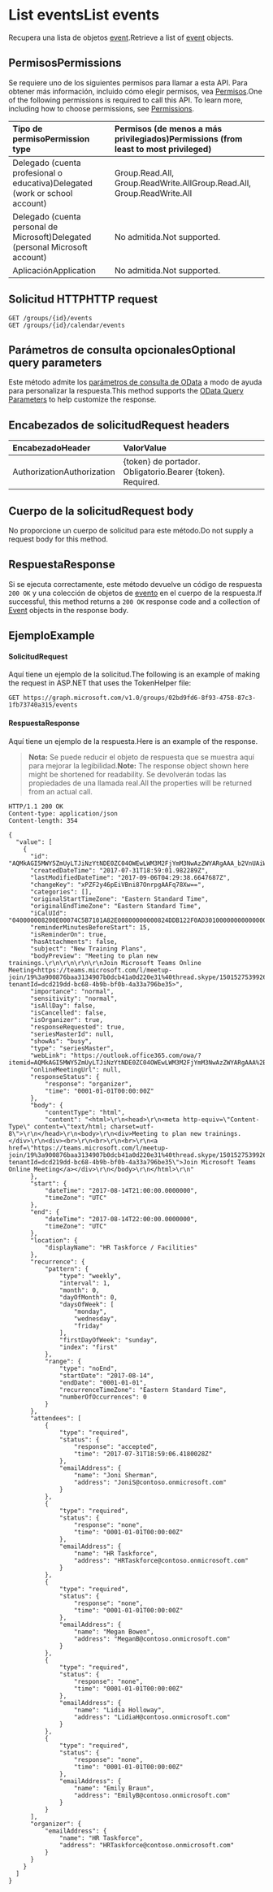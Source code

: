 # <a name="list-events"></a><span data-ttu-id="02ed1-101">List events</span><span class="sxs-lookup"><span data-stu-id="02ed1-101">List events</span></span>
<span data-ttu-id="02ed1-102">Recupera una lista de objetos [event](../resources/event.md).</span><span class="sxs-lookup"><span data-stu-id="02ed1-102">Retrieve a list of [event](../resources/event.md) objects.</span></span>

## <a name="permissions"></a><span data-ttu-id="02ed1-103">Permisos</span><span class="sxs-lookup"><span data-stu-id="02ed1-103">Permissions</span></span>
<span data-ttu-id="02ed1-p101">Se requiere uno de los siguientes permisos para llamar a esta API. Para obtener más información, incluido cómo elegir permisos, vea [Permisos](../../../concepts/permissions_reference.md).</span><span class="sxs-lookup"><span data-stu-id="02ed1-p101">One of the following permissions is required to call this API. To learn more, including how to choose permissions, see [Permissions](../../../concepts/permissions_reference.md).</span></span>

|<span data-ttu-id="02ed1-106">Tipo de permiso</span><span class="sxs-lookup"><span data-stu-id="02ed1-106">Permission type</span></span>      | <span data-ttu-id="02ed1-107">Permisos (de menos a más privilegiados)</span><span class="sxs-lookup"><span data-stu-id="02ed1-107">Permissions (from least to most privileged)</span></span>              |
|:--------------------|:---------------------------------------------------------|
|<span data-ttu-id="02ed1-108">Delegado (cuenta profesional o educativa)</span><span class="sxs-lookup"><span data-stu-id="02ed1-108">Delegated (work or school account)</span></span> | <span data-ttu-id="02ed1-109">Group.Read.All, Group.ReadWrite.All</span><span class="sxs-lookup"><span data-stu-id="02ed1-109">Group.Read.All, Group.ReadWrite.All</span></span>    |
|<span data-ttu-id="02ed1-110">Delegado (cuenta personal de Microsoft)</span><span class="sxs-lookup"><span data-stu-id="02ed1-110">Delegated (personal Microsoft account)</span></span> | <span data-ttu-id="02ed1-111">No admitida.</span><span class="sxs-lookup"><span data-stu-id="02ed1-111">Not supported.</span></span>    |
|<span data-ttu-id="02ed1-112">Aplicación</span><span class="sxs-lookup"><span data-stu-id="02ed1-112">Application</span></span> | <span data-ttu-id="02ed1-113">No admitida.</span><span class="sxs-lookup"><span data-stu-id="02ed1-113">Not supported.</span></span> |

## <a name="http-request"></a><span data-ttu-id="02ed1-114">Solicitud HTTP</span><span class="sxs-lookup"><span data-stu-id="02ed1-114">HTTP request</span></span>
<!-- { "blockType": "ignored" } -->
```http
GET /groups/{id}/events
GET /groups/{id}/calendar/events
```

## <a name="optional-query-parameters"></a><span data-ttu-id="02ed1-115">Parámetros de consulta opcionales</span><span class="sxs-lookup"><span data-stu-id="02ed1-115">Optional query parameters</span></span>
<span data-ttu-id="02ed1-116">Este método admite los [parámetros de consulta de OData](../../../concepts/query_parameters.md) a modo de ayuda para personalizar la respuesta.</span><span class="sxs-lookup"><span data-stu-id="02ed1-116">This method supports the [OData Query Parameters](../../../concepts/query_parameters.md) to help customize the response.</span></span>

## <a name="request-headers"></a><span data-ttu-id="02ed1-117">Encabezados de solicitud</span><span class="sxs-lookup"><span data-stu-id="02ed1-117">Request headers</span></span>
| <span data-ttu-id="02ed1-118">Encabezado</span><span class="sxs-lookup"><span data-stu-id="02ed1-118">Header</span></span>       | <span data-ttu-id="02ed1-119">Valor</span><span class="sxs-lookup"><span data-stu-id="02ed1-119">Value</span></span> |
|:---------------|:--------|
| <span data-ttu-id="02ed1-120">Authorization</span><span class="sxs-lookup"><span data-stu-id="02ed1-120">Authorization</span></span>  | <span data-ttu-id="02ed1-p102">{token} de portador. Obligatorio.</span><span class="sxs-lookup"><span data-stu-id="02ed1-p102">Bearer {token}. Required.</span></span>  |

## <a name="request-body"></a><span data-ttu-id="02ed1-123">Cuerpo de la solicitud</span><span class="sxs-lookup"><span data-stu-id="02ed1-123">Request body</span></span>
<span data-ttu-id="02ed1-124">No proporcione un cuerpo de solicitud para este método.</span><span class="sxs-lookup"><span data-stu-id="02ed1-124">Do not supply a request body for this method.</span></span>

## <a name="response"></a><span data-ttu-id="02ed1-125">Respuesta</span><span class="sxs-lookup"><span data-stu-id="02ed1-125">Response</span></span>
<span data-ttu-id="02ed1-126">Si se ejecuta correctamente, este método devuelve un código de respuesta `200 OK` y una colección de objetos de [evento](../resources/event.md) en el cuerpo de la respuesta.</span><span class="sxs-lookup"><span data-stu-id="02ed1-126">If successful, this method returns a `200 OK` response code and a collection of [Event](../resources/event.md) objects in the response body.</span></span>

## <a name="example"></a><span data-ttu-id="02ed1-127">Ejemplo</span><span class="sxs-lookup"><span data-stu-id="02ed1-127">Example</span></span>
#### <a name="request"></a><span data-ttu-id="02ed1-128">Solicitud</span><span class="sxs-lookup"><span data-stu-id="02ed1-128">Request</span></span>
<span data-ttu-id="02ed1-129">Aquí tiene un ejemplo de la solicitud.</span><span class="sxs-lookup"><span data-stu-id="02ed1-129">The following is an example of making the request in ASP.NET that uses the TokenHelper file:</span></span>
<!-- {
  "blockType": "request",
  "name": "get_group_events"
}-->
```http
GET https://graph.microsoft.com/v1.0/groups/02bd9fd6-8f93-4758-87c3-1fb73740a315/events
```

#### <a name="response"></a><span data-ttu-id="02ed1-130">Respuesta</span><span class="sxs-lookup"><span data-stu-id="02ed1-130">Response</span></span>
<span data-ttu-id="02ed1-131">Aquí tiene un ejemplo de la respuesta.</span><span class="sxs-lookup"><span data-stu-id="02ed1-131">Here is an example of the response.</span></span>
><span data-ttu-id="02ed1-132">**Nota:** Se puede reducir el objeto de respuesta que se muestra aquí para mejorar la legibilidad.</span><span class="sxs-lookup"><span data-stu-id="02ed1-132">**Note:** The response object shown here might be shortened for readability.</span></span> <span data-ttu-id="02ed1-133">Se devolverán todas las propiedades de una llamada real.</span><span class="sxs-lookup"><span data-stu-id="02ed1-133">All the properties will be returned from an actual call.</span></span>
<!-- {
  "blockType": "response",
  "truncated": true,
  "@odata.type": "microsoft.graph.event",
  "isCollection": true
} -->
```http
HTTP/1.1 200 OK
Content-type: application/json
Content-length: 354

{
  "value": [
    {
      "id": "AQMkAGI5MWY5ZmUyLTJiNzYtNDE0ZC04OWEwLWM3M2FjYmM3NwAzZWYARgAAA_b2VnUAiWNLj0xeSOs499YHAMT2RdsuOqRIlQZ4vOzp66YAAAIBDQAAAMT2RdsuOqRIlQZ4vOzp66YAAAIJOwAAAA==",
      "createdDateTime": "2017-07-31T18:59:01.982289Z",
      "lastModifiedDateTime": "2017-09-06T04:29:38.6647687Z",
      "changeKey": "xPZF2y46pEiVBni87OnrpgAAFq78Xw==",
      "categories": [],
      "originalStartTimeZone": "Eastern Standard Time",
      "originalEndTimeZone": "Eastern Standard Time",
      "iCalUId": "040000008200E00074C5B7101A82E00800000000824DDB122F0AD301000000000000000010000000824A8905B038D54AA7735F117B3442ED",
      "reminderMinutesBeforeStart": 15,
      "isReminderOn": true,
      "hasAttachments": false,
      "subject": "New Training Plans",
      "bodyPreview": "Meeting to plan new trainings.\r\n\r\n\r\n\r\nJoin Microsoft Teams Online Meeting<https://teams.microsoft.com/l/meetup-join/19%3a900876baa3134907b0dcb41a0d220e31%40thread.skype/1501527539926?tenantId=dcd219dd-bc68-4b9b-bf0b-4a33a796be35>",
      "importance": "normal",
      "sensitivity": "normal",
      "isAllDay": false,
      "isCancelled": false,
      "isOrganizer": true,
      "responseRequested": true,
      "seriesMasterId": null,
      "showAs": "busy",
      "type": "seriesMaster",
      "webLink": "https://outlook.office365.com/owa/?itemid=AQMkAGI5MWY5ZmUyLTJiNzYtNDE0ZC04OWEwLWM3M2FjYmM3NwAzZWYARgAAA%2Bb2VnUAiWNLj0xeSOs499YHAMT2RdsuOqRIlQZ4vOzp66YAAAIBDQAAAMT2RdsuOqRIlQZ4vOzp66YAAAIJOwAAAA%3D%3D&exvsurl=1&path=/calendar/item",
      "onlineMeetingUrl": null,
      "responseStatus": {
          "response": "organizer",
          "time": "0001-01-01T00:00:00Z"
      },
      "body": {
          "contentType": "html",
          "content": "<html>\r\n<head>\r\n<meta http-equiv=\"Content-Type\" content=\"text/html; charset=utf-8\">\r\n</head>\r\n<body>\r\n<div>Meeting to plan new trainings.</div>\r\n<div><br>\r\n<br>\r\n<br>\r\n<a href=\"https://teams.microsoft.com/l/meetup-join/19%3a900876baa3134907b0dcb41a0d220e31%40thread.skype/1501527539926?tenantId=dcd219dd-bc68-4b9b-bf0b-4a33a796be35\">Join Microsoft Teams Online Meeting</a></div>\r\n</body>\r\n</html>\r\n"
      },
      "start": {
          "dateTime": "2017-08-14T21:00:00.0000000",
          "timeZone": "UTC"
      },
      "end": {
          "dateTime": "2017-08-14T22:00:00.0000000",
          "timeZone": "UTC"
      },
      "location": {
          "displayName": "HR Taskforce / Facilities"
      },
      "recurrence": {
          "pattern": {
              "type": "weekly",
              "interval": 1,
              "month": 0,
              "dayOfMonth": 0,
              "daysOfWeek": [
                  "monday",
                  "wednesday",
                  "friday"
              ],
              "firstDayOfWeek": "sunday",
              "index": "first"
          },
          "range": {
              "type": "noEnd",
              "startDate": "2017-08-14",
              "endDate": "0001-01-01",
              "recurrenceTimeZone": "Eastern Standard Time",
              "numberOfOccurrences": 0
          }
      },
      "attendees": [
          {
              "type": "required",
              "status": {
                  "response": "accepted",
                  "time": "2017-07-31T18:59:06.4180028Z"
              },
              "emailAddress": {
                  "name": "Joni Sherman",
                  "address": "JoniS@contoso.onmicrosoft.com"
              }
          },
          {
              "type": "required",
              "status": {
                  "response": "none",
                  "time": "0001-01-01T00:00:00Z"
              },
              "emailAddress": {
                  "name": "HR Taskforce",
                  "address": "HRTaskforce@contoso.onmicrosoft.com"
              }
          },
          {
              "type": "required",
              "status": {
                  "response": "none",
                  "time": "0001-01-01T00:00:00Z"
              },
              "emailAddress": {
                  "name": "Megan Bowen",
                  "address": "MeganB@contoso.onmicrosoft.com"
              }
          },
          {
              "type": "required",
              "status": {
                  "response": "none",
                  "time": "0001-01-01T00:00:00Z"
              },
              "emailAddress": {
                  "name": "Lidia Holloway",
                  "address": "LidiaH@contoso.onmicrosoft.com"
              }
          },
          {
              "type": "required",
              "status": {
                  "response": "none",
                  "time": "0001-01-01T00:00:00Z"
              },
              "emailAddress": {
                  "name": "Emily Braun",
                  "address": "EmilyB@contoso.onmicrosoft.com"
              }
          }
      ],
      "organizer": {
          "emailAddress": {
              "name": "HR Taskforce",
              "address": "HRTaskforce@contoso.onmicrosoft.com"
          }
      }
    }
  ]
}
```

<!-- uuid: 8fcb5dbc-d5aa-4681-8e31-b001d5168d79
2015-10-25 14:57:30 UTC -->
<!-- {
  "type": "#page.annotation",
  "description": "List events",
  "keywords": "",
  "section": "documentation",
  "tocPath": ""
}-->
